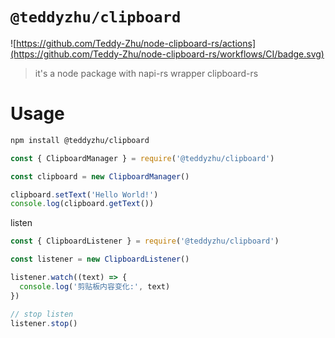 # `@teddyzhu/clipboard`

![https://github.com/Teddy-Zhu/node-clipboard-rs/actions](https://github.com/Teddy-Zhu/node-clipboard-rs/workflows/CI/badge.svg)

> it's a node package with napi-rs wrapper clipboard-rs

# Usage

```bash
npm install @teddyzhu/clipboard
```

```javascript
const { ClipboardManager } = require('@teddyzhu/clipboard')

const clipboard = new ClipboardManager()

clipboard.setText('Hello World!')
console.log(clipboard.getText())
```

listen

```javascript
const { ClipboardListener } = require('@teddyzhu/clipboard')

const listener = new ClipboardListener()

listener.watch((text) => {
  console.log('剪贴板内容变化:', text)
})

// stop listen
listener.stop()
```
